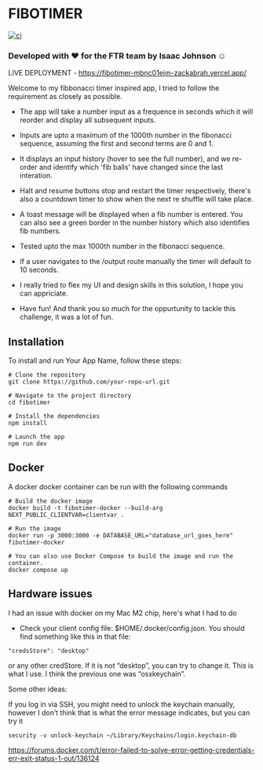 # FIBOTIMER

[![ci](https://github.com/zackabrah/fibotimer/actions/workflows/ci.yml/badge.svg)](https://github.com/zackabrah/fibotimer/actions/workflows/ci.yml)

### Developed with ❤️ for the FTR team by Isaac Johnson ☺️

LIVE DEPLOYMENT - https://fibotimer-mbnc01ejm-zackabrah.vercel.app/

Welcome to my fibbonacci timer inspired app, I tried to follow the requirement as closely as possible.

- The app will take a number input as a frequence in seconds which it will reorder and display all subsequent inputs.

- Inputs are upto a maximum of the 1000th number in the fibonacci sequence, assuming the first and second terms are 0 and 1.

- It displays an input history (hover to see the full number), and we re-order and identify which 'fib balls' have changed since the last interation.

- Halt and resume buttons stop and restart the timer respectively, there's also a countdown timer to show when the next re shuffle will take place.

- A toast message will be displayed when a fib number is entered. You can also see a green border in the number history which also identifies fib numbers.

- Tested upto the max 1000th number in the fibonacci sequence.

- If a user navigates to the /output route manually the timer will default to 10 seconds.

- I really tried to flex my UI and design skills in this solution, I hope you can appriciate.

- Have fun! And thank you so much for the oppurtunity to tackle this challenge, it was a lot of fun.

## Installation

To install and run Your App Name, follow these steps:

```
# Clone the repository
git clone https://github.com/your-repo-url.git

# Navigate to the project directory
cd fibotimer

# Install the dependencies
npm install

# Launch the app
npm run dev
```

## Docker

A docker docker container can be run with the following commands

```
# Build the docker image
docker build -t fibotimer-docker --build-arg NEXT_PUBLIC_CLIENTVAR=clientvar .

# Run the image
docker run -p 3000:3000 -e DATABASE_URL="database_url_goes_here" fibotimer-docker

# You can also use Docker Compose to build the image and run the container.
docker compose up
```

## Hardware issues

I had an issue with docker on my Mac M2 chip, here's what I had to do

- Check your client config file: $HOME/.docker/config.json. You should find something like this in that file:

```
"credsStore": "desktop"
```

or any other credStore. If it is not “desktop”, you can try to change it. This is what I use. I think the previous one was “osxkeychain”.

Some other ideas:

If you log in via SSH, you might need to unlock the keychain manually, however I don’t think that is what the error message indicates, but you can try it

```
security -v unlock-keychain ~/Library/Keychains/login.keychain-db
```

https://forums.docker.com/t/error-failed-to-solve-error-getting-credentials-err-exit-status-1-out/136124
